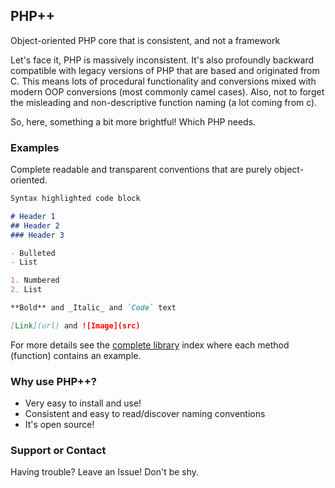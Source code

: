 ## PHP++

Object-oriented PHP core that is consistent, and not a framework

Let's face it, PHP is massively inconsistent. It's also profoundly backward compatible with legacy versions of PHP that are based and originated from C. This means lots of procedural functionality and conversions mixed with modern OOP conversions (most commonly camel cases). Also, not to forget the misleading and non-descriptive function naming (a lot coming from c).

So, here, something a bit more brightful! Which PHP needs.

### Examples

Complete readable and transparent conventions that are purely object-oriented.

```markdown
Syntax highlighted code block

# Header 1
## Header 2
### Header 3

- Bulleted
- List

1. Numbered
2. List

**Bold** and _Italic_ and `Code` text

[Link](url) and ![Image](src)
```

For more details see the [complete library](dsada) index where each method (function) contains an example.

### Why use PHP++?

* Very easy to install and use!
* Consistent and easy to read/discover naming conventions
* It's open source!

### Support or Contact

Having trouble? Leave an Issue! Don't be shy.
